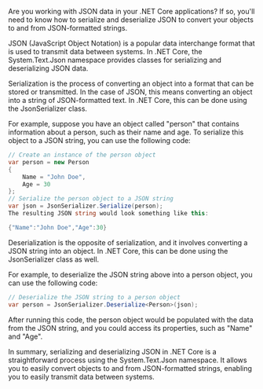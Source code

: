 Are you working with JSON data in your .NET Core applications? If so, you'll need to know how to serialize and deserialize JSON to convert your objects to and from JSON-formatted strings.

JSON (JavaScript Object Notation) is a popular data interchange format that is used to transmit data between systems. In .NET Core, the System.Text.Json namespace provides classes for serializing and deserializing JSON data.

Serialization is the process of converting an object into a format that can be stored or transmitted. In the case of JSON, this means converting an object into a string of JSON-formatted text. In .NET Core, this can be done using the JsonSerializer class.

For example, suppose you have an object called "person" that contains information about a person, such as their name and age. To serialize this object to a JSON string, you can use the following code:

``` c#
// Create an instance of the person object
var person = new Person
{
    Name = "John Doe",
    Age = 30
};
// Serialize the person object to a JSON string
var json = JsonSerializer.Serialize(person);
The resulting JSON string would look something like this:
```

``` c#
{"Name":"John Doe","Age":30}
```
Deserialization is the opposite of serialization, and it involves converting a JSON string into an object. In .NET Core, this can be done using the JsonSerializer class as well.

For example, to deserialize the JSON string above into a person object, you can use the following code:

``` c#
// Deserialize the JSON string to a person object
var person = JsonSerializer.Deserialize<Person>(json);
```
After running this code, the person object would be populated with the data from the JSON string, and you could access its properties, such as "Name" and "Age".

In summary, serializing and deserializing JSON in .NET Core is a straightforward process using the System.Text.Json namespace. It allows you to easily convert objects to and from JSON-formatted strings, enabling you to easily transmit data between systems.
